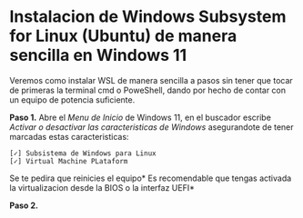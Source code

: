 # Instalacion de Windows Subsystem for Linux (Ubuntu) de manera sencilla en Windows 11
Veremos como instalar WSL de manera sencilla a pasos sin tener que tocar de primeras la terminal cmd o PoweShell, dando por hecho de contar con un equipo de potencia suficiente.
 
**Paso 1.** Abre el _Menu de Inicio_ de Windows 11, en el buscador escribe _Activar o desactivar las caracteristicas de Windows_ asegurandote de tener marcadas estas caracteristicas:

    [✓] Subsistema de Windows para Linux
    [✓] Virtual Machine PLataform

Se te pedira que reinicies el equipo*
Es recomendable que tengas activada la virtualizacion desde la BIOS o la interfaz UEFI*

**Paso 2.**
